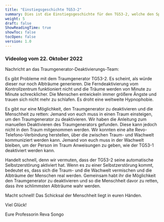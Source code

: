 ```yaml
---
title: "Einstiegsgeschichte TG53-2"
summary: Dies ist die Einstiegsgeschichte für den TG53-2, welche den Spielenden vor Beginn des Spiels vermittelt wird.
weight: 5
draft: false
ShowReadingTime: true
showToc: false
tocOpen: false
version: 1.0
---
```


### Videolog vom 22. Oktober 2022

Nachricht an das Traumgenerator-Deaktivierungs-Team:

Es gibt Probleme mit dem Traumgenerator TG53-2. Es scheint, als würde dieser nur noch Albträume generieren. Die Ferndeaktivierung vom Kontrollzentrum funktioniert nicht und die Träume werden von Minute zu Minute schrecklicher. Die Menschen entwickeln immer größere Ängste und trauen sich nicht mehr zu schlafen. Es droht eine weltweite Hypnophobie.

Es gibt nur eine Möglichkeit, den Traumgenerator zu deaktivieren und die Menschheit zu retten: Jemand von euch muss in einen Traum einsteigen, um den Traumgenerator zu deaktivieren. Wir haben die Anleitung zum manuellen Deaktivieren des Traumgenerators gefunden. Diese kann jedoch nicht in den Traum mitgenommen werden. Wir konnten eine alte Revo-Telefono-Verbindung herstellen, über die zwischen Traum- und Wachwelt kommuniziert werden kann. Jemand von euch muss in der Wachwelt bleiben, um der Person im Traum Anweisungen zu geben, wie der TG53-1 deaktiviert werden kann.

Handelt schnell, denn wir vermuten, dass der TG53-2 seine automatische Selbstzerstörung aktiviert hat. Wenn es zu einer Selbstzerstörung kommt, bedeutet es, dass sich die Traum- und die Wachwelt vermischen und die Albträume der Menschen real werden. Gemeinsam habt ihr die Möglichkeit den Traumgenerator zu deaktivieren und so die Menschheit davor zu retten, dass ihre schlimmsten Albträume wahr werden.

Macht schnell! Das Schicksal der Menschheit liegt in euren Händen. 

Viel Glück!

Eure Professorin Reva Songo


